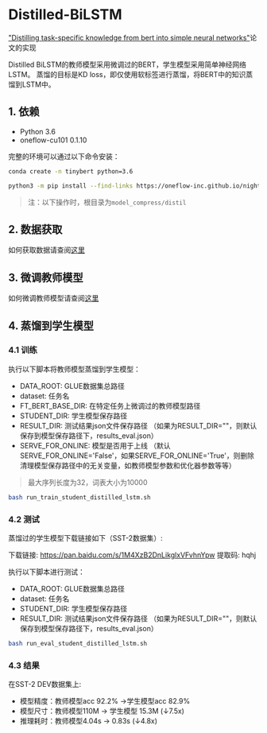 # Distilled-BiLSTM
["Distilling task-specific knowledge from bert into simple neural networks"](https://arxiv.org/abs/1903.12136)论文的实现

Distilled BiLSTM的教师模型采用微调过的BERT，学生模型采用简单神经网络LSTM。
蒸馏的目标是KD loss，即仅使用软标签进行蒸馏，将BERT中的知识蒸馏到LSTM中。

## 1. 依赖
- Python 3.6
- oneflow-cu101 0.1.10

完整的环境可以通过以下命令安装：
```bash
conda create -n tinybert python=3.6
```

```bash
python3 -m pip install --find-links https://oneflow-inc.github.io/nightly oneflow_cu101 --user
```
> 注：以下操作时，根目录为`model_compress/distil`   

## 2. 数据获取
如何获取数据请查阅[这里](../../README.md#22-数据获取)

## 3. 微调教师模型
如何微调教师模型请查阅[这里](../../README.md#23-微调教师模型)
  
## 4. 蒸馏到学生模型
### 4.1 训练
执行以下脚本将教师模型蒸馏到学生模型：
- DATA_ROOT: GLUE数据集总路径
- dataset: 任务名
- FT_BERT_BASE_DIR: 在特定任务上微调过的教师模型路径
- STUDENT_DIR: 学生模型保存路径
- RESULT_DIR: 测试结果json文件保存路径 （如果为RESULT_DIR=""，则默认保存到模型保存路径下，results_eval.json）
- SERVE_FOR_ONLINE: 模型是否用于上线 （默认SERVE_FOR_ONLINE='False'，如果SERVE_FOR_ONLINE='True'，则删除清理模型保存路径中的无关变量，如教师模型参数和优化器参数等等）

> 最大序列长度为32，词表大小为10000

```bash
bash run_train_student_distilled_lstm.sh
```

### 4.2 测试
蒸馏过的学生模型下载链接如下（SST-2数据集）:

下载链接: https://pan.baidu.com/s/1M4XzB2DnLikglxVFvhnYpw  提取码: hqhj

执行以下脚本进行测试：
- DATA_ROOT: GLUE数据集总路径
- dataset: 任务名
- STUDENT_DIR: 学生模型保存路径
- RESULT_DIR: 测试结果json文件保存路径 （如果为RESULT_DIR=""，则默认保存到模型保存路径下，results_eval.json）

```bash
bash run_eval_student_distilled_lstm.sh
```
### 4.3 结果
在SST-2 DEV数据集上: 
- 模型精度：教师模型acc 92.2% ->学生模型acc 82.9%
- 模型尺寸：教师模型110M -> 学生模型 15.3M   (↓7.5x)
- 推理耗时：教师模型4.04s -> 0.83s   (↓4.8x)